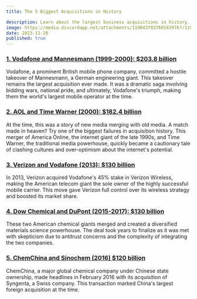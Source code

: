 ```yaml
---
title: The 5 Biggest Acquisitions in History

description: Learn about the largest business acquisitions in history.
image: https://media.discordapp.net/attachments/1190437037665439767/1190804210728587334/foundercentral_49862_Design_a_captivating_cover_image_for_a_blo_d05661fc-06cb-4b19-bd40-473c46778c91.png?ex=65a321d7&is=6590acd7&hm=33026526171d3edeb89c8a7b556723ca8198d23d5c3752f1122cbfb123ed0682&=&format=webp&quality=lossless&width=1372&height=686
date: 2023-11-20
published: true
---
```


### **[1. Vodafone and Mannesmann (1999-2000): $203.8 billion](https://www.goldmansachs.com/our-firm/history/moments/2000-vodafone-mannesmann-merger.html)**

Vodafone, a prominent British mobile phone company, committed a hostile takeover of Mannesmann, a German engineering giant. This takeover remains the largest acquisition ever made. It was a dramatic saga involving bidding wars, national pride, and ultimately, Vodafone's triumph, making them the world's largest mobile operator at the time.

### **[2. AOL and Time Warner (2000): $182.4 billion](https://abcnews.go.com/Business/Decade/aol-buys-time-warner-162-billion/story?id=9279138#:~:text=In%20the%20most%20dramatic%20instance%20yet%20of%20new,of%20media%20is%20the%20wave%20of%20the%20future.)**

At the time, this was a story of new media merging with old media. A match made in heaven? Try one of the biggest failures in acquisition history. This merger of America Online, the internet giant of the late 1990s, and Time Warner, the traditional media powerhouse, quickly became a cautionary tale of clashing cultures and over-optimism about the internet's potential.

### **[3. Verizon and Vodafone (2013): $130 billion](https://9to5mac.com/2013/09/02/verizon-wireless-buys-out-vodafones-stake-in-company-now-owns-100/)**

In 2013, Verizon acquired Vodafone's 45% stake in Verizon Wireless, making the American telecom giant the sole owner of the highly successful mobile carrier. This move gave Verizon full control over its wireless strategy and boosted its market share.

### [4. Dow Chemical and DuPont (2015-2017): $130 billion](https://www.chemistryworld.com/news/dowdupont-names-its-three-new-separate-businesses/3008721.article)

These two American chemical giants merged and created a diversified materials science powerhouse. The deal took years to finalize as it was met with skepticism due to antitrust concerns and the complexity of integrating the two companies.

### [5. ChemChina and Sinochem (2016) $120 billion](https://finance.yahoo.com/news/15-biggest-acquisitions-time-115813824.html?fr=yhssrp_catchall)

ChemChina, a major global chemical company under Chinese state ownership, made headlines in February 2016 with its acquisition of Syngenta, a Swiss company. This transaction marked China's largest foreign acquisition at the time.
